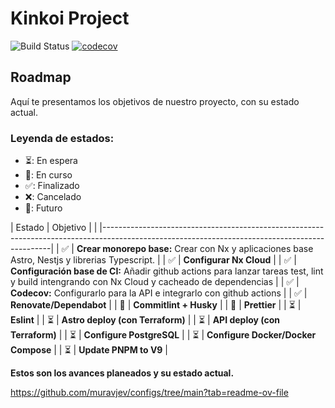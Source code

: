 # Kinkoi Project

![Build Status](https://github.com/pabloimrik17/kinkoi-project/actions/workflows/ci.yml/badge.svg?branch=main)
[![codecov](https://codecov.io/gh/pabloimrik17/kinkoi-project/graph/badge.svg?token=RGADUH6FV4)](https://codecov.io/gh/pabloimrik17/kinkoi-project)

## Roadmap

Aquí te presentamos los objetivos de nuestro proyecto, con su estado actual.

### Leyenda de estados:

-   ⏳: En espera
-   🚀: En curso
-   ✅: Finalizado
-   ❌: Cancelado
-   🎯: Futuro

| Estado | Objetivo |
| |-----------------------------------------------------------------------------------------------------------------------------------------------|
| ✅ | **Crear monorepo base:** Crear con Nx y aplicaciones base Astro, Nestjs y librerias Typescript. |
| ✅ | **Configurar Nx Cloud** |
| ✅ | **Configuración base de CI:** Añadir github actions para lanzar tareas test, lint y build intengrando con Nx Cloud y cacheado de dependencias |
| ✅ | **Codecov:** Configurarlo para la API e integrarlo con github actions |
| ✅ | **Renovate/Dependabot** |
| 🚀 | **Commitlint + Husky** |
| 🚀 | **Prettier** |
| ⏳ | **Eslint** |
| ⏳ | **Astro deploy (con Terraform)** |
| ⏳ | **API deploy (con Terraform)** |
| ⏳ | **Configure PostgreSQL** |
| ⏳ | **Configure Docker/Docker Compose** |
| ⏳ | **Update PNPM to V9** |

**Estos son los avances planeados y su estado actual.**

https://github.com/muravjev/configs/tree/main?tab=readme-ov-file
